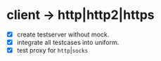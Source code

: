 
# client -> http|http2|https
    
- [x] create testserver without mock.
- [x] integrate all testcases into uniform.
- [x] test proxy for `http`|`socks`
